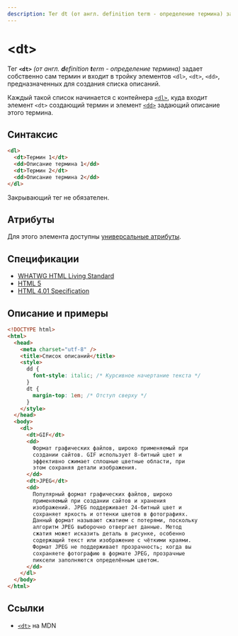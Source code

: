 ```yaml
---
description: Тег dt (от англ. definition term - определение термина) задает собственно сам термин и входит в тройку элементов dl, dt, dd, предназначенных для создания списка описаний
---
```


# &lt;dt&gt;

Тег **`<dt>`** _(от англ. **d**efinition **t**erm - определение термина)_ задает собственно сам термин и входит в тройку элементов `<dl>`, `<dt>`, `<dd>`, предназначенных для создания списка описаний.

Каждый такой список начинается с контейнера [`<dl>`](dl.md), куда входит элемент `<dt>` создающий термин и элемент [`<dd>`](dd.md) задающий описание этого термина.

## Синтаксис

```html
<dl>
  <dt>Термин 1</dt>
  <dd>Описание термина 1</dd>
  <dt>Термин 2</dt>
  <dd>Описание термина 2</dd>
</dl>
```

Закрывающий тег не обязателен.

## Атрибуты

Для этого элемента доступны [универсальные атрибуты](uni-attr.md).

## Спецификации

- [WHATWG HTML Living Standard](https://html.spec.whatwg.org/multipage/semantics.html#the-dt-element)
- [HTML 5](http://www.w3.org/TR/html5/grouping-content.html#the-dt-element)
- [HTML 4.01 Specification](http://www.w3.org/TR/html401/struct/lists.html#h-10.3)

## Описание и примеры

```html
<!DOCTYPE html>
<html>
  <head>
    <meta charset="utf-8" />
    <title>Список описаний</title>
    <style>
      dd {
        font-style: italic; /* Курсивное начертание текста */
      }
      dt {
        margin-top: 1em; /* Отступ сверху */
      }
    </style>
  </head>
  <body>
    <dl>
      <dt>GIF</dt>
      <dd>
        Формат графических файлов, широко применяемый при
        создании сайтов. GIF использует 8-битный цвет и
        эффективно сжимает сплошные цветные области, при
        этом сохраняя детали изображения.
      </dd>
      <dt>JPEG</dt>
      <dd>
        Популярный формат графических файлов, широко
        применяемый при создании сайтов и хранения
        изображений. JPEG поддерживает 24-битный цвет и
        сохраняет яркость и оттенки цветов в фотографиях.
        Данный формат называют сжатием с потерями, поскольку
        алгоритм JPEG выборочно отвергает данные. Метод
        сжатия может исказить деталь в рисунке, особенно
        содержащий текст или изображение с чёткими краями.
        Формат JPEG не поддерживает прозрачность; когда вы
        сохраняете фотографию в формате JPEG, прозрачные
        пиксели заполняются определённым цветом.
      </dd>
    </dl>
  </body>
</html>
```

## Ссылки

- [`<dt>`](https://developer.mozilla.org/ru/docs/Web/HTML/Element/dt) на MDN
